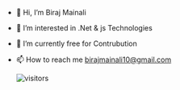 - 👋 Hi, I’m Biraj Mainali
- 👀 I’m interested in .Net & js Technologies
- 🌱 I’m currently free for Contrubution
- 📫 How to reach me birajmainali10@gmail.com

     ![visitors](https://visitor-badge.glitch.me/badge?page_id=BirajMainali.BirajMainali)

